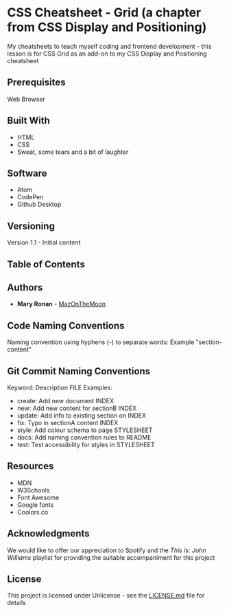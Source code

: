 # CSS Cheatsheet - Grid (a chapter from CSS Display and Positioning)
 My cheatsheets to teach myself coding and frontend development - this lesson is for CSS Grid as an add-on to my CSS Display and Positioning cheatsheet

 ## Prerequisites

 Web Browser

 ## Built With

 * HTML
 * CSS
 * Sweat, some tears and a bit of laughter

 ## Software

 * Atom
 * CodePen
 * Github Desktop

## Versioning

Version 1.1 - Initial content

## Table of Contents



## Authors

* **Mary Ronan** - [MazOnTheMoon](https://github.com/MazontheMoon)

## Code Naming Conventions

Naming convention using hyphens (-) to separate words:
Example "section-content"

## Git Commit Naming Conventions

Keyword: Description FILE
Examples:

* create: Add new document INDEX
* new: Add new content for sectionB INDEX
* update: Add info to existing section on INDEX
* fix: Typo in sectionA content INDEX
* style: Add colour schema to page STYLESHEET
* docs: Add naming convention rules to README
* test: Test accessibility for styles in STYLESHEET

## Resources

* MDN
* W3Schools
* Font Awesome
* Google fonts
* Coolors.co

## Acknowledgments
We would like to offer our appreciation to Spotify and the *This is: John Williams* playlist for providing the suitable accompaniment for this project

## License

This project is licensed under Unlicense - see the [LICENSE.md](LICENSE.md) file for details
